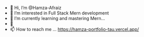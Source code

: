 - 👋 Hi, I’m @Hamza-Afraiz
- 👀 I’m interested in Full Stack Mern development
- 🌱 I’m currently learning and mastering Mern...
- 💞️ 
- 📫 How to reach me ... https://hamza-portfolio-tau.vercel.app/

<!---
Hamza-Afraiz/Hamza-Afraiz is a ✨ special ✨ repository because its `README.md` (this file) appears on your GitHub profile.
You can click the Preview link to take a look at your changes.
--->
